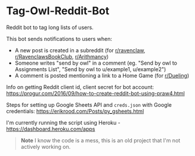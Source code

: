 # Tag-Owl-Reddit-Bot

Reddit bot to tag long lists of users.

This bot sends notifications to users when:

* A new post is created in a subreddit (for [r/ravenclaw](https://www.reddit.com/r/ravenclaw), [r/RavenclawsBookClub](https://www.reddit.com/r/RavenclawsBookClub), [r/Arithmancy](https://www.reddit.com/r/Arithmancy))
* Someone writes "send by owl" in a comment (eg. "Send by owl to Assignments List", "Send by owl to u/example1, u/example2")
* A comment is posted mentioning a link to a Home Game (for [r/Dueling](https://www.reddit.com/r/Dueling))

Info on getting Reddit client id, client secret for bot account: https://progur.com/2016/09/how-to-create-reddit-bot-using-praw4.html

Steps for setting up Google Sheets API and `creds.json` with Google credentials: https://erikrood.com/Posts/py_gsheets.html

I'm currently running the script using Heroku - https://dashboard.heroku.com/apps

> **Note**
> I know the code is a mess, this is an old project that I'm not actively working on.
